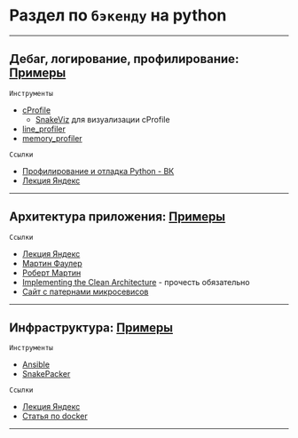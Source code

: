 # Раздел по `бэкенду` на python

---
## Дебаг, логирование, профилирование: [Примеры](https://github.com/Flict-dev/Handbook/tree/master/backend/examples/profiling)
`Инструменты`
- [cProfile](https://docs.python.org/3/library/profile.html)
  - [SnakeViz](https://pypi.org/project/snakeviz/) для визуализации cProfile
- [line_profiler](https://github.com/pyutils/line_profiler)
- [memory_profiler](https://pypi.org/project/memory-profiler/)
  
`Ссылки`
- [Профилирование и отладка Python - ВК](https://habr.com/ru/companies/vk/articles/202832/)
- [Лекция Яндекс](https://youtu.be/YKSRnDP2u0Q)
---
## Архитектура приложения: [Примеры](https://github.com/Flict-dev/Handbook/tree/master/backend/examples/app_architecture)
`Ссылки`
- [Лекция Яндекс](https://youtu.be/dH1_g8V5vQQ)
- [Мартин Фаулер](https://www.livelib.ru/book/1000306920-arhitektura-korporativnyh-programmnyh-prilozhenij-martin-fauler)
- [Роберт Мартин](https://www.livelib.ru/book/1002786125-chistaya-arhitektura-iskusstvo-razrabotki-programmnogo-obespecheniya-robert-martin)
- [Implementing the Clean Architecture](https://www.livelib.ru/work/1008620875-implementing-the-clean-architecture-sebastian-buczyski) - прочесть обязательно
- [Сайт с патернами микросевисов](https://microservices.io/)
---
##  Инфраструктура: [Примеры](https://github.com/Flict-dev/Handbook/tree/master/backend/examples/infrastructure)
`Инструменты`
- [Ansible](https://www.ansible.com/)
- [SnakePacker](https://github.com/snakepacker/python)
  
`Ссылки`
- [Лекция Яндекс](https://youtu.be/uRA5bL-vkQg)
- [Статья по docker](https://bool.dev/blog/detail/top8-docker-best-practices)
---
